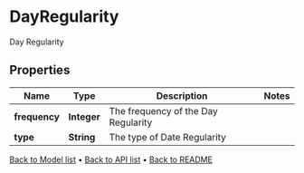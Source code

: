 

# DayRegularity

Day Regularity

## Properties

| Name | Type | Description | Notes |
|------------ | ------------- | ------------- | -------------|
|**frequency** | **Integer** | The frequency of the Day Regularity |  |
|**type** | **String** | The type of Date Regularity |  |



[Back to Model list](../README.md#documentation-for-models) &#8226; [Back to API list](../README.md#documentation-for-api-endpoints) &#8226; [Back to README](../README.md)


